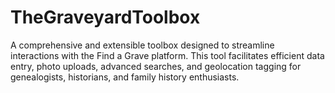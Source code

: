 # TheGraveyardToolbox
A comprehensive and extensible toolbox designed to streamline interactions with the Find a Grave platform. This tool facilitates efficient data entry, photo uploads, advanced searches, and geolocation tagging for genealogists, historians, and family history enthusiasts.
